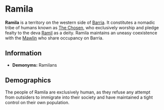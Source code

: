 # Ramila

**Ramila** is a territory on the western side of [Barria](../ch-1-welcome-to-mote/esterfell/barria.md). It constitutes a nomadic tribe of humans known as [The Chosen](../organizations/the-chosen/the-chosen.md), who exclusively worship and pledge fealty to the deva [Ramil](../pantheon/esterfell-deities/ramil.md) as a deity. Ramila maintains an uneasy coexistence with the [Mawlin](mawlin.md) who share occupancy on Barria.

## Information

- **Demonyms:** Ramilans

## Demographics

The people of Ramila are exclusively human, as they refuse any attempt from outsiders to immigrate into their society and have maintained a tight control on their own population.
